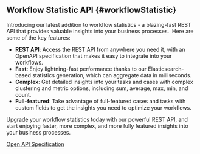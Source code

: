 ## Workflow Statistic API {#workflowStatistic}

Introducing our latest addition to workflow statistics - a blazing-fast REST API that provides valuable insights into your business processes. 
Here are some of the key features:

- __REST API__: Access the REST API from anywhere you need it, with an OpenAPI specification that makes it easy to integrate into your workflows.
- __Fast__: Enjoy lightning-fast performance thanks to our Elasticsearch-based statistics generation, which can aggregate data in milliseconds.
- __Complex__: Get detailed insights into your tasks and cases with complex clustering and metric options, including sum, average, max, min, and count.
- __Full-featured__: Take advantage of full-featured cases and tasks with custom fields to get the insights you need to optimize your workflows.

Upgrade your workflow statistics today with our powerful REST API, and start enjoying faster, more complex, and more fully featured insights into your business processes.

<div class="short-links">
	<a href="https://developer.axonivy.com/api-browser?configUrl=https%3A%2F%2Fdeveloper.axonivy.com%2Fdoc%2F11.1%2Fopenapi%2Fconfig.json&urls.primaryName=default" target="_blank" rel="noopener noreferrer">
		<i class="si si-book"></i> Open API Specification
	</a>
</div>
